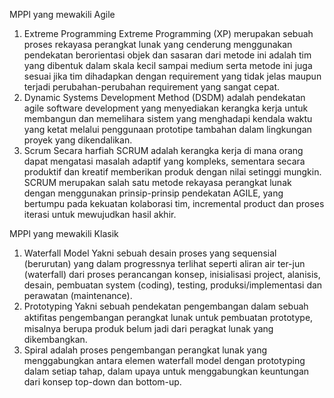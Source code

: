 MPPl yang mewakili Agile
1. Extreme Programming
  Extreme Programming (XP) merupakan sebuah proses rekayasa perangkat lunak yang cenderung menggunakan pendekatan berorientasi objek dan sasaran dari metode ini adalah tim yang dibentuk dalam skala kecil sampai medium serta metode ini juga sesuai jika tim dihadapkan dengan requirement yang tidak jelas maupun terjadi perubahan-perubahan requirement yang sangat cepat.
2. Dynamic Systems Development Method (DSDM)
  adalah pendekatan agile software development yang menyediakan kerangka kerja untuk membangun dan memelihara sistem yang menghadapi kendala waktu yang ketat melalui penggunaan prototipe tambahan dalam lingkungan proyek yang dikendalikan.
3. Scrum
  Secara harfiah SCRUM adalah kerangka kerja di mana orang dapat mengatasi masalah adaptif yang kompleks, sementara secara produktif dan kreatif memberikan produk dengan nilai setinggi mungkin. SCRUM merupakan salah satu metode rekayasa perangkat lunak dengan menggunakan prinsip-prinsip pendekatan AGILE, yang bertumpu pada kekuatan kolaborasi tim, incremental product dan proses iterasi untuk mewujudkan hasil akhir.

MPPl yang mewakili Klasik
1. Waterfall Model
  Yakni sebuah desain  proses yang sequensial (berurutan) yang dalam progressnya terlihat seperti aliran air ter-jun (waterfall) dari proses perancangan konsep, inisialisasi project, alanisis, desain, pembuatan system (coding), testing, produksi/implementasi dan perawatan (maintenance).
2. Prototyping
  Yakni sebuah pendekatan pengembangan dalam sebuah aktiﬁtas pengembangan perangkat lunak untuk pembuatan prototype,  misalnya berupa produk belum jadi dari peragkat lunak yang dikembangkan.
3. Spiral
  adalah proses pengembangan perangkat lunak yang menggabungkan antara elemen waterfall model dengan prototyping dalam setiap tahap, dalam upaya untuk menggabungkan keuntungan dari konsep top-down dan bottom-up. 
